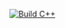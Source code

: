 [![Build C++](https://github.com/llydon/MyFirstExample/actions/workflows/build.yml/badge.svg)](https://github.com/llydon/MyFirstExample/actions/workflows/build.yml)
